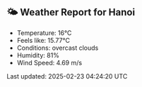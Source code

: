 <!-- WEATHER-START -->
## 🌤 Weather Report for Hanoi

- Temperature: 16°C
- Feels like: 15.77°C
- Conditions: overcast clouds
- Humidity: 81%
- Wind Speed: 4.69 m/s

Last updated: 2025-02-23 04:24:20 UTC
<!-- WEATHER-END -->
